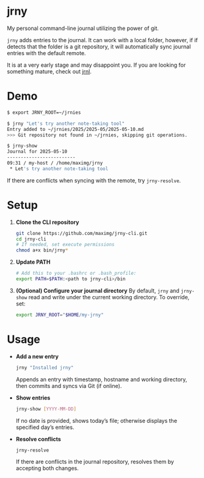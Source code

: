 # jrny

My personal command-line journal utilizing the power of git.

`jrny` adds entries to the journal. It can work with a local folder, however, if
if detects that the folder is a git repository, it will automatically sync journal entries
with the default remote.

It is at a very early stage and may disappoint you. If you are looking for something mature,
check out [jrnl](https://github.com/jrnl-org/jrnl).

# Demo

```sh
$ export JRNY_ROOT=~/jrnies

$ jrny "Let's try another note-taking tool"
Entry added to ~/jrnies/2025/2025-05/2025-05-10.md
>>> Git repository not found in ~/jrnies, skipping git operations.

$ jrny-show
Journal for 2025-05-10
-------------------------
09:31 / my-host / /home/maximg/jrny
 * Let's try another note-taking tool
```

If there are conflicts when syncing with the remote, try `jrny-resolve`.

# Setup

1. **Clone the CLI repository**

   ```bash
   git clone https://github.com/maximg/jrny-cli.git
   cd jrny-cli
   # If needed, set execute permissions
   chmod a+x bin/jrny*
   ```
2. **Update PATH**

   ```bash
   # Add this to your .bashrc or .bash_profile:
   export PATH=$PATH:<path to jrny-cli>/bin
   ```
3. **(Optional) Configure your journal directory**
   By default, `jrny` and `jrny-show` read and write under the current working directory. To override, set:

   ```bash
   export JRNY_ROOT="$HOME/my-jrny"
   ```

# Usage

* **Add a new entry**

  ```bash
  jrny "Installed jrny"
  ```

  Appends an entry with timestamp, hostname and working directory, then commits and syncs via Git (if online).

* **Show entries**

  ```bash
  jrny-show [YYYY-MM-DD]
  ```

  If no date is provided, shows today’s file; otherwise displays the specified day’s entries.

* **Resolve conflicts**

  ```bash
  jrny-resolve
  ```

  If there are conflicts in the journal repository, resolves them by accepting both changes.
